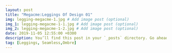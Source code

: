 ```yaml
---
layout: post
title: "Megacme:Leggings Of Design 01"
img: legging-megacme-1.jpg # Add image post (optional)
img_1: legging-megacme-1-1.jpg # Add image post (optional)
img_2: legging-megacme-1-2.jpg # Add image post (optional)
date: 2019-11-05 12:55:00 +0300
description: You’ll find this post in your `_posts` directory. Go ahead and edit it and re-build the site to see your changes. # Add post description (optional)
tag: [Leggings, Seamless,Ombre]
---
```

